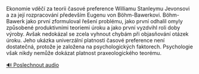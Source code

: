 
Ekonomie vděčí za teorii časové preference Williamu Stanleymu Jevonsovi a za její rozpracování především Eugenu von Böhm-Bawerkovi. Böhm-Bawerk jako první zformuloval řešení problému, jako první odhalil omyly způsobené produktivními teoriemi úroku a jako první vyzdvihl roli doby výroby. Avšak nedokázal se zcela vyhnout chybám při objasňování otázek úroku. Jeho ukázka univerzální platnosti časové preference není dostatečná, protože je založena na psychologických faktorech. Psychologie však nikdy nemůže dokázat platnost praxeologického teorému.

[🔊 Poslechnout audio](/data/7-paragraphs/audio/chapter_88/para_003-Ekonomie-vd-za-teorii-asov-preference-William.mp3)
